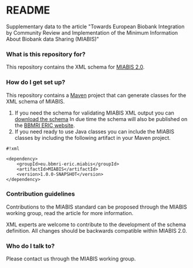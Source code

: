 # README #

Supplementary data to the article "Towards European Biobank Integration by Community Review and Implementation of the Minimum Information About Biobank data Sharing (MIABIS)"

### What is this repository for? ###

This repository contains the XML schema for [MIABIS 2.0](https://github.com/MIABIS/miabis/wiki).

### How do I get set up? ###
This repository contains a [Maven](http://maven.apache.org) project that can generate classes for the XML schema of MIABIS. 

1. If you need the schema for validating MIABIS XML output you can [download the schema](src/main/resources/miabis.xsd) In due time the schema will also be published on the [BBMRI ERIC website](http://www.bbmri-eric.eu).
2. If you need ready to use Java classes you can include the MIABIS classes by including the following artifact in your Maven project.

```
#!xml

<dependency>
    <groupId>eu.bbmri-eric.miabis</groupId>
    <artifactId>MIABIS</artifactId>
    <version>1.0.0-SNAPSHOT</version>
</dependency>
```

### Contribution guidelines ###

Contributions to the MIABIS standard can be proposed through the MIABIS working group, read the article for more information.

XML experts are welcome to contribute to the development of the schema definition. All changes should be backwards compatible within MIABIS 2.0.

### Who do I talk to? ###

Please contact us through the MIABIS working group.
